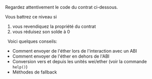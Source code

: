 Regardez attentivement le code du contrat ci-dessous.

Vous battrez ce niveau si
1) vous revendiquez la propriété du contrat
2) vous réduisez son solde à 0

&nbsp;
Voici quelques conseils:
* Comment envoyer de l'éther lors de l'interaction avec un ABI
* Comment envoyer de l'éther en dehors de l'ABI
* Conversion vers et depuis les unités wei/ether (voir la commande `help()`)
* Méthodes de fallback
